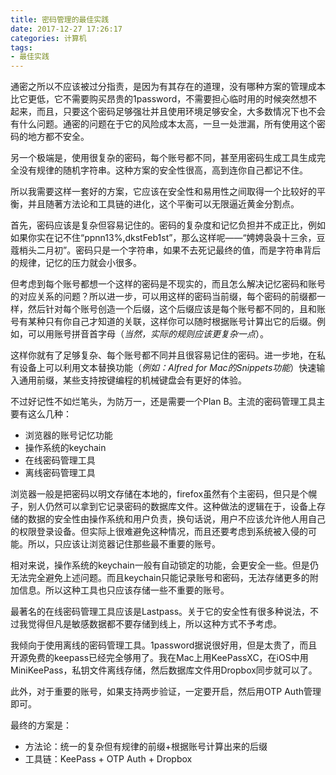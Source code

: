 ```yaml
---
title: 密码管理的最佳实践
date: 2017-12-27 17:26:17
categories: 计算机
tags:
- 最佳实践
---
```

通密之所以不应该被过分指责，是因为有其存在的道理，没有哪种方案的管理成本比它更低，它不需要购买昂贵的1password，不需要担心临时用的时候突然想不起来，而且，只要这个密码足够强壮并且使用环境足够安全，大多数情况下也不会有什么问题。通密的问题在于它的风险成本太高，一旦一处泄漏，所有使用这个密码的地方都不安全。

另一个极端是，使用很复杂的密码，每个账号都不同，甚至用密码生成工具生成完全没有规律的随机字符串。这种方案的安全性很高，高到连你自己都记不住。

所以我需要这样一套好的方案，它应该在安全性和易用性之间取得一个比较好的平衡，并且随著方法论和工具链的进化，这个平衡可以无限逼近黄金分割点。

首先，密码应该是复杂但容易记住的。密码的复杂度和记忆负担并不成正比，例如如果你实在记不住“ppnn13%,dkstFeb1st”，那么这样呢——“娉娉袅袅十三余，豆蔻梢头二月初”。密码只是一个字符串，如果不去死记最终的值，而是字符串背后的规律，记忆的压力就会小很多。

但考虑到每个账号都想一个这样的密码是不现实的，而且怎么解决记忆密码和账号的对应关系的问题？所以进一步，可以用这样的密码当前缀，每个密码的前缀都一样，然后针对每个账号创造一个后缀，这个后缀应该是每个账号都不同的，且和账号有某种只有你自己才知道的关联，这样你可以随时根据账号计算出它的后缀。例如，可以用账号拼音首字母（*当然，实际的规则应该更复杂一点*）。

这样你就有了足够复杂、每个账号都不同并且很容易记住的密码。进一步地，在私有设备上可以利用文本替换功能（*例如：Alfred for Mac的Snippets功能*）快速输入通用前缀，某些支持按键编程的机械键盘会有更好的体验。

不过好记性不如烂笔头，为防万一，还是需要一个Plan B。主流的密码管理工具主要有这么几种：

* 浏览器的账号记忆功能
* 操作系统的keychain
* 在线密码管理工具
* 离线密码管理工具

浏览器一般是把密码以明文存储在本地的，firefox虽然有个主密码，但只是个幌子，别人仍然可以拿到它记录密码的数据库文件。这种做法的逻辑在于，设备上存储的数据的安全性由操作系统和用户负责，换句话说，用户不应该允许他人用自己的权限登录设备。但实际上很难避免这种情况，而且还要考虑到系统被入侵的可能。所以，只应该让浏览器记住那些最不重要的账号。

相对来说，操作系统的keychain一般有自动锁定的功能，会更安全一些。但是仍无法完全避免上述问题。而且keychain只能记录账号和密码，无法存储更多的附加信息。所以这种工具也只应该存储一些不重要的账号。

最著名的在线密码管理工具应该是Lastpass。关于它的安全性有很多种说法，不过我觉得但凡是敏感数据都不要存储到线上，所以这种方式不予考虑。

我倾向于使用离线的密码管理工具。1password据说很好用，但是太贵了，而且开源免费的keepass已经完全够用了。我在Mac上用KeePassXC，在iOS中用MiniKeePass，私钥文件离线存储，然后数据库文件用Dropbox同步就可以了。

此外，对于重要的账号，如果支持两步验证，一定要开启，然后用OTP Auth管理即可。

最终的方案是：

* 方法论：统一的复杂但有规律的前缀+根据账号计算出来的后缀
* 工具链：KeePass + OTP Auth + Dropbox


